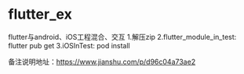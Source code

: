 # flutter_ex
flutter与android、iOS工程混合、交互
1.解压zip
2.flutter_module_in_test: flutter pub get 
3.iOSInTest: pod install

备注说明地址：https://www.jianshu.com/p/d96c04a73ae2
